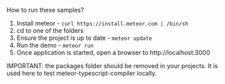 How to run these samples?

1. Install meteor - `curl https://install.meteor.com | /bin/sh`
2. cd to one of the folders
3. Ensure the project is up to date - `meteor update`
4. Run the demo - `meteor run`
5. Once application is started, open a browser to http://localhost:3000

IMPORTANT: the packages folder should be removed in your projects. It is used here to test meteor-typescript-compiler locally.
